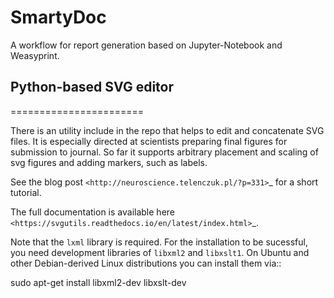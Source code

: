 # SmartyDoc

A workflow for report generation based on Jupyter-Notebook and Weasyprint.

## Python-based SVG editor
=======================

There is an utility include in the repo that helps to edit and concatenate SVG
files. It is especially directed at scientists preparing final figures
for submission to journal. So far it supports arbitrary placement and
scaling of svg figures and adding markers, such as labels.

See the blog post `<http://neuroscience.telenczuk.pl/?p=331>`_  for a short tutorial.

The full documentation is available here
`<https://svgutils.readthedocs.io/en/latest/index.html>`_.

Note that the `lxml` library is required.
For the installation to be sucessful, you need development libraries of `libxml2` and `libxslt1`.
On Ubuntu and other Debian-derived Linux distributions you can install them via::

   sudo apt-get install libxml2-dev libxslt-dev

